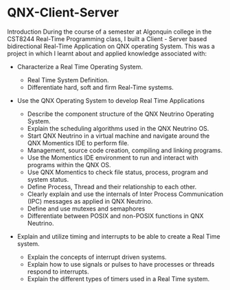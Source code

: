 # QNX-Client-Server
Introduction During the course of a semester at Algonquin college in the CST8244 Real-Time Programming class, I built a Client - Server based bidirectional Real-Time Application on QNX operating System. This was a project in which I learnt about and applied knowledge associated with:

* Characterize a Real Time Operating System.
	* Real Time System Definition.
	* Differentiate hard, soft and firm Real-Time systems.

* Use the QNX Operating System to develop Real Time Applications
	* Describe the component structure of the QNX Neutrino Operating System.
	* Explain the scheduling algorithms used in the QNX Neutrino OS.
	* Start QNX Neutrino in a virtual machine and navigate around the QNX Momentics IDE to perform file.
	* Management, source code creation, compiling and linking programs.
	* Use the Momentics IDE environment to run and interact with programs within the QNX OS.
	* Use QNX Momentics to check file status, process, program and system status.
	* Define Process, Thread and their relationship to each other.
	* Clearly explain and use the internals of Inter Process Communication (IPC) messages as applied in QNX 		Neutrino.
	* Define and use mutexes and semaphores
	* Differentiate between POSIX and non-POSIX functions in QNX Neutrino.

* Explain and utilize timing and interrupts to be able to create a Real Time system.
	* Explain the concepts of interrupt driven systems.
	* Explain how to use signals or pulses to have processes or threads respond to interrupts.
	* Explain the different types of timers used in a Real Time system.
